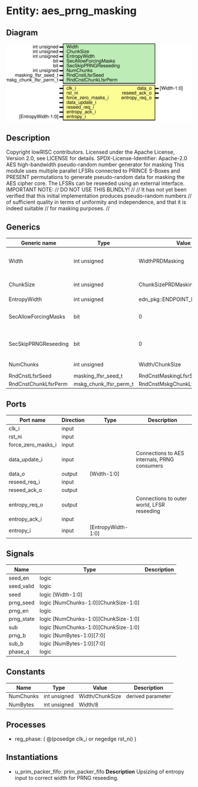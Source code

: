 # Entity: aes_prng_masking

## Diagram

![Diagram](aes_prng_masking.svg "Diagram")
## Description

Copyright lowRISC contributors.
 Licensed under the Apache License, Version 2.0, see LICENSE for details.
 SPDX-License-Identifier: Apache-2.0
 AES high-bandwidth pseudo-random number generator for masking
 This module uses multiple parallel LFSRs connected to PRINCE S-Boxes and PRESENT permutations
 to generate pseudo-random data for masking the AES cipher core. The LFSRs can be reseeded using
 an external interface.
 IMPORTANT NOTE:                                                                               //
                                   DO NOT USE THIS BLINDLY!                                    //
                                                                                               //
 It has not yet been verified that this initial implementation produces pseudo-random numbers  //
 of sufficient quality in terms of uniformity and independence, and that it is indeed suitable //
 for masking purposes.                                                                         //
 
## Generics

| Generic name         | Type                   | Value                           | Description                           |
| -------------------- | ---------------------- | ------------------------------- | ------------------------------------- |
| Width                | int unsigned           | WidthPRDMasking                 | Must be divisble by ChunkSize and 8   |
| ChunkSize            | int unsigned           | ChunkSizePRDMasking             | Width of the LFSR primitives          |
| EntropyWidth         | int unsigned           | edn_pkg::ENDPOINT_BUS_WIDTH     |                                       |
| SecAllowForcingMasks | bit                    | 0                               | Allow forcing masks to 0 using        |
| SecSkipPRNGReseeding | bit                    | 0                               | The current SCA setup doesn't provide |
| NumChunks            | int unsigned           | Width/ChunkSize                 | derived parameter                     |
| RndCnstLfsrSeed      | masking_lfsr_seed_t    | RndCnstMaskingLfsrSeedDefault   |                                       |
| RndCnstChunkLfsrPerm | mskg_chunk_lfsr_perm_t | RndCnstMskgChunkLfsrPermDefault |                                       |
## Ports

| Port name          | Direction | Type               | Description                                  |
| ------------------ | --------- | ------------------ | -------------------------------------------- |
| clk_i              | input     |                    |                                              |
| rst_ni             | input     |                    |                                              |
| force_zero_masks_i | input     |                    |                                              |
| data_update_i      | input     |                    | Connections to AES internals, PRNG consumers |
| data_o             | output    | [Width-1:0]        |                                              |
| reseed_req_i       | input     |                    |                                              |
| reseed_ack_o       | output    |                    |                                              |
| entropy_req_o      | output    |                    | Connections to outer world, LFSR reseeding   |
| entropy_ack_i      | input     |                    |                                              |
| entropy_i          | input     | [EntropyWidth-1:0] |                                              |
## Signals

| Name       | Type                                 | Description |
| ---------- | ------------------------------------ | ----------- |
| seed_en    | logic                                |             |
| seed_valid | logic                                |             |
| seed       | logic                    [Width-1:0] |             |
| prng_seed  | logic [NumChunks-1:0][ChunkSize-1:0] |             |
| prng_en    | logic                                |             |
| prng_state | logic [NumChunks-1:0][ChunkSize-1:0] |             |
| sub        | logic [NumChunks-1:0][ChunkSize-1:0] |             |
| prng_b     | logic            [NumBytes-1:0][7:0] |             |
| sub_b      | logic            [NumBytes-1:0][7:0] |             |
| phase_q    | logic                                |             |
## Constants

| Name      | Type         | Value           | Description       |
| --------- | ------------ | --------------- | ----------------- |
| NumChunks | int unsigned | Width/ChunkSize | derived parameter |
| NumBytes  | int unsigned | Width/8         |                   |
## Processes
- reg_phase: ( @(posedge clk_i or negedge rst_ni) )
## Instantiations

- u_prim_packer_fifo: prim_packer_fifo
**Description**
Upsizing of entropy input to correct width for PRNG reseeding.

